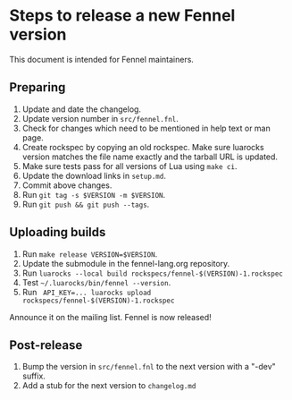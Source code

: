 # Steps to release a new Fennel version

This document is intended for Fennel maintainers.

## Preparing

1. Update and date the changelog.
2. Update version number in `src/fennel.fnl`.
3. Check for changes which need to be mentioned in help text or man page.
4. Create rockspec by copying an old rockspec. Make sure luarocks version
   matches the file name exactly and the tarball URL is updated.
5. Make sure tests pass for all versions of Lua using `make ci`.
6. Update the download links in `setup.md`.
7. Commit above changes.
8. Run `git tag -s $VERSION -m $VERSION`.
9. Run `git push && git push --tags`.

## Uploading builds

1. Run `make release VERSION=$VERSION`.
2. Update the submodule in the fennel-lang.org repository.
3. Run `luarocks --local build rockspecs/fennel-$(VERSION)-1.rockspec`
4. Test `~/.luarocks/bin/fennel --version`.
5. Run ` API_KEY=... luarocks upload rockspecs/fennel-$(VERSION)-1.rockspec`

Announce it on the mailing list. Fennel is now released!

## Post-release

1. Bump the version in `src/fennel.fnl` to the next version with a "-dev" suffix.
2. Add a stub for the next version to `changelog.md`
